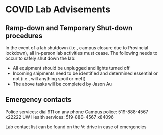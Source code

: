 # COVID Lab Advisements

<!--
# The Ontario government has imposed stay-at-home orders due to expire on May 20, 2021. Current recommendations from the University indicate we can continue safety-plan-approved lab activities that do not involve face-to-face human research.

## Required Training
All lab members who will be working on campus are required to take the following course on LEARN:
* SO 2036: Return to Campus Safety during COVID-19

You can access this course by logging into LEARN and clicking 'Self Registration' at the top of the page. Search for SO 2036, enroll, and you should see the module appear in your list of courses.

## Access to the Lab
Only pre-approved personnel will have access to the on-campus lab facilities to limit unnecessary risk exposure during the term. A list of approved members can be found in the Lab Safety Plan on the V: drive.

There is an occupancy limit of *two people* in the lab at any given time. Access will be tracked through the lab calendar, hosted on Outlook.


## Working along during COVID-19
Working Alone in the laboratory is a possibility, but it is unlikely that you would be the only person in the building during designated hours (08:00-18:00h). There will likely be other individuals working on the 2nd floor of BMH (physiology), or in the biomechanics labs on the 1st floor of BMH. Emergency contacts on the UW campus are posted on the lab cork board (Jason Au, Emma Dare, Campus Security, EMS, 911). There are no tasks in the laboratory that are considered dangerous for working alone.
-->

## Ramp-down and Temporary Shut-down procedures
In the event of a lab shutdown (i.e., campus closure due to Provincial lockdown), all in-person lab activities must cease. The following needs to occur to safely shut down the lab:
* All equipment should be unplugged and lights turned off
* Incoming shipments need to be identified and determined essential or not (i.e., will anything spoil or melt)
* The above tasks will be completed by Jason Au

## Emergency contacts
Police services: dial 911 on any phone
Campus police: 519-888-4567 x22222
UW Health services: 519-888-4567 x84096

Lab contact list can be found on the V: drive in case of emergencies
